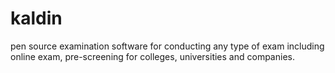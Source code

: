 kaldin
======

pen source examination software for conducting any type of exam including online exam, pre-screening for colleges, universities and companies.
